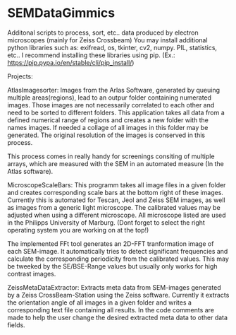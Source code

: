 # SEMDataGimmics
Additonal scripts to process, sort, etc.. data produced by electron microscopes (mainly for Zeiss Crossbeam)
You may install additional python libraries such as: exifread, os, tkinter, cv2, numpy. PIL, statistics, etc..
I recommend installing these libraries using pip. (Ex.: https://pip.pypa.io/en/stable/cli/pip_install/)

Projects:

AtlasImagesorter:
Images from the Arlas Software, generated by queuing multiple areas(regions), lead to an outpur folder containing numerated images.
Those images are not necessarily correlated to each other and need to be sorted to different folders. This application takes all data from a defined numerical range of regions and creates a new folder with the names images. If needed a collage of all images in this folder may be generated. The original resolution of the images is conserved in this process.

This process comes in really handy for screenings consiting of multiple arrays, which are measured with the SEM in an automated measure (In the Atlas software).


MicroscopeScaleBars:
This programm takes all image files in a given folder and creates corresponding scale bars at the bottom right of these images. Currently this is automated for Tescan, Jeol and Zeiss SEM images, as well as images from a generic light microscope. The calibrated values may be adjusted when using a different microscope. All microscope listed are used in the Philipps University of Marburg. (Dont forget to select the right operating system you are working on at the top!)

The implemented FFt tool generates an 2D-FFT tranformation image of each SEM-image. It automatically tries to detect significant frequencies and calculate the corresponding periodicity from the calibrated values. This may be tweeked by the SE/BSE-Range values but usually only works for high contrast images.


ZeissMetaDataExtractor:
Extracts meta data from SEM-images generated by a Zeiss CrossBeam-Station using the Zeiss software. Currently it extracts the orientation angle of all images in a given folder and writes a corresponding text file containing all results. In the code comments are made to help the user change the desired extracted meta data to other data fields.
